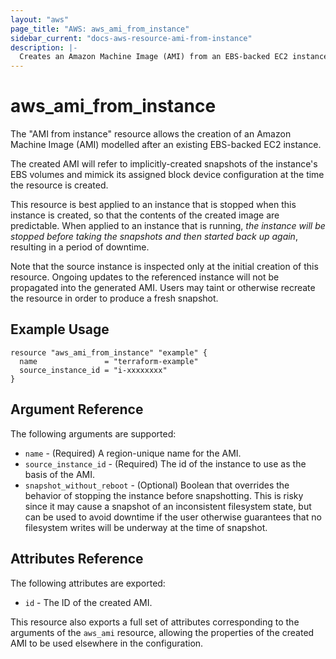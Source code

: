 ```yaml
---
layout: "aws"
page_title: "AWS: aws_ami_from_instance"
sidebar_current: "docs-aws-resource-ami-from-instance"
description: |-
  Creates an Amazon Machine Image (AMI) from an EBS-backed EC2 instance
---
```


# aws\_ami\_from\_instance

The "AMI from instance" resource allows the creation of an Amazon Machine
Image (AMI) modelled after an existing EBS-backed EC2 instance.

The created AMI will refer to implicitly-created snapshots of the instance's
EBS volumes and mimick its assigned block device configuration at the time
the resource is created.

This resource is best applied to an instance that is stopped when this instance
is created, so that the contents of the created image are predictable. When
applied to an instance that is running, *the instance will be stopped before taking
the snapshots and then started back up again*, resulting in a period of
downtime.

Note that the source instance is inspected only at the initial creation of this
resource. Ongoing updates to the referenced instance will not be propagated into
the generated AMI. Users may taint or otherwise recreate the resource in order
to produce a fresh snapshot.

## Example Usage

```hcl
resource "aws_ami_from_instance" "example" {
  name               = "terraform-example"
  source_instance_id = "i-xxxxxxxx"
}
```

## Argument Reference

The following arguments are supported:

* `name` - (Required) A region-unique name for the AMI.
* `source_instance_id` - (Required) The id of the instance to use as the basis of the AMI.
* `snapshot_without_reboot` - (Optional) Boolean that overrides the behavior of stopping
  the instance before snapshotting. This is risky since it may cause a snapshot of an
  inconsistent filesystem state, but can be used to avoid downtime if the user otherwise
  guarantees that no filesystem writes will be underway at the time of snapshot.

## Attributes Reference

The following attributes are exported:

* `id` - The ID of the created AMI.

This resource also exports a full set of attributes corresponding to the arguments of the
`aws_ami` resource, allowing the properties of the created AMI to be used elsewhere in the
configuration.
